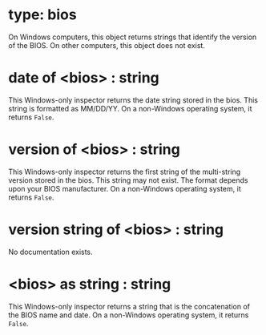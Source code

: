 # type: bios

On Windows computers, this object returns strings that identify the version of the BIOS. On other computers, this object does not exist.

# date of &lt;bios&gt; : string

This Windows-only inspector returns the date string stored in the bios. This string is formatted as MM/DD/YY. On a non-Windows operating system, it returns `False`.

# version of &lt;bios&gt; : string

This Windows-only inspector returns the first string of the multi-string version stored in the bios. This string may not exist. The format depends upon your BIOS manufacturer. On a non-Windows operating system, it returns `False`.

# version string of &lt;bios&gt; : string

No documentation exists.

# &lt;bios&gt; as string : string

This Windows-only inspector returns a string that is the concatenation of the BIOS name and date. On a non-Windows operating system, it returns `False`.
